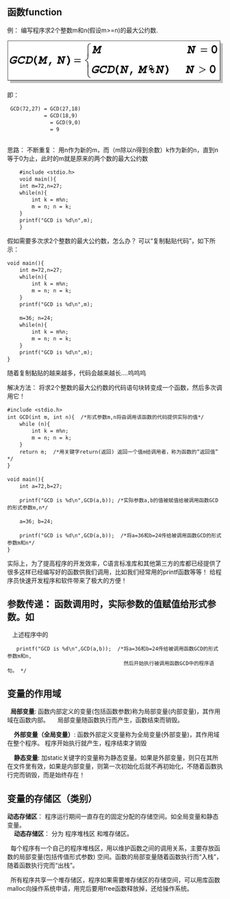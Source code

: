 ## 函数function

例： 编写程序求2个整数m和n(假设m>=n)的最大公约数.

![](imgs/GCD.jpg)

即：
```
 GCD(72,27) = GCD(27,18)
  	        = GCD(18,9)
	          = GCD(9,0)
	          = 9
            
```
思路： 不断重复： 用n作为新的m，而（m除以n得到余数）k作为新的n，直到n等于0为止，此时的m就是原来的两个数的最大公约数
```
    #include <stdio.h>
    void main(){
	int m=72,n=27;	
	while(n){
		int k = m%n;
		m = n; n = k;
	}	
	printf("GCD is %d\n",m);
    }
```
假如需要多次求2个整数的最大公约数，怎么办？ 可以“复制黏贴代码”，如下所示：
```
void main(){
	int m=72,n=27;	
	while(n){
		int k = m%n;
		m = n; n = k;
	}	
	printf("GCD is %d\n",m);

    m=36; n=24;
    while(n){
		int k = m%n;
		m = n; n = k;
	}	
	printf("GCD is %d\n",m);
}
```

随着复制黏贴的越来越多，代码会越来越长....呜呜呜

解决方法： 将求2个整数的最大公约数的代码语句块转变成一个函数，然后多次调用它！

```
#include <stdio.h>
int GCD(int m, int n){  /*形式参数m,n将由调用该函数的代码提供实际的值*/
	while (n){
		int k = m%n;
		m = n; n = k;
	}
	return m;  /*用关键字return(返回) 返回一个值m给调用者，称为函数的“返回值” */
}

void main(){
    int a=72,b=27;  	
    
    printf("GCD is %d\n",GCD(a,b)); /*实际参数a,b的值被赋值给被调用函数GCD的形式参数m,n*/
                                    
    a=36; b=24;
    
    printf("GCD is %d\n",GCD(a,b));  /*将a=36和b=24传给被调用函数GCD的形式参数m和n*/
}
```

实际上，为了提高程序的开发效率，C语言标准库和其他第三方的库都已经提供了很多这样已经编写好的函数供我们调用，比如我们经常用的printf函数等等！
给程序员快速开发程序和软件带来了极大的方便！
 
## 参数传递： 函数调用时，实际参数的值赋值给形式参数。如
    上述程序中的
 ```
    printf("GCD is %d\n",GCD(a,b));  /*将a=36和b=24传给被调用函数GCD的形式参数m和n,
                                       然后开始执行被调用函数GCD中的程序语句。 */
```

## 变量的作用域
   
   **局部变量**:  函数内部定义的变量(包括函数参数)称为局部变量(内部变量)，其作用域在函数内部。
     局部变量随函数执行而产生，函数结束而销毁。
     
     **外部变量（全局变量）**:  函数外部定义变量称为全局变量(外部变量)，其作用域在整个程序。
    程序开始执行就产生，程序结束才销毁

     
     **静态变量**:  加static关键字的变量称为静态变量。如果是外部变量，则只在其所在文件里有效，如果是内部变量，则第一次初始化后就不再初始化，不随着函数执行完而销毁，而是始终存在！
     

## 变量的存储区（类别）

 **动态存储区**：  程序运行期间一直存在的固定分配的存储空间。如全局变量和静态变量。    
    
  **动态存储区**： 分为 程序堆栈区 和堆存储区。        

    每个程序有一个自己的程序堆栈区，用以维护函数之间的调用关系，主要存放函数的局部变量(包括传值形式参数) 空间。函数的局部变量随着函数执行而“入栈”，随着函数执行完而“出栈”。

   所有程序共享一个堆存储区，程序如果需要堆存储区的存储空间，可以用库函数malloc向操作系统申请，用完后要用free函数释放掉，还给操作系统。

